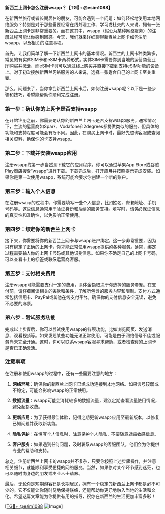 **新西兰上网卡怎么注册wsapp？【TG💪+ @esim1088】**

在新西兰旅行或者长期居住的朋友，可能会遇到一个问题：如何轻松地使用本地网络服务？特别是对于那些需要经常在线处理工作、学习或社交的人来说，拥有一张新西兰上网卡是非常重要的。而在这其中，wsapp（假设为某种网络服务）的注册过程可能让你感到困惑。今天，我们就来详细聊聊新西兰上网卡如何注册wsapp，以及相关的注意事项。

首先，让我们简单了解一下新西兰上网卡的基本情况。新西兰的上网卡种类繁多，常见的有实体SIM卡和eSIM卡两种形式。实体SIM卡需要你到当地的运营商营业厅购买并激活，而eSIM卡则可以通过线上购买并直接下载到支持eSIM功能的设备上。对于初次接触新西兰网络服务的人来说，选择一张适合自己的上网卡至关重要。

那么，问题来了，当你拿到新西兰上网卡后，如何注册wsapp呢？以下是一些步骤和技巧，希望能帮助你顺利完成注册。

### 第一步：确认你的上网卡是否支持wsapp

在开始注册之前，你需要确认你的新西兰上网卡是否支持wsapp服务。通常情况下，主流的运营商如Spark、Vodafone和2degrees都提供类似的服务，但具体的功能和支持程度可能会有所不同。因此，在购买上网卡时，最好先咨询客服或查阅相关资料，确保你的卡支持wsapp。

### 第二步：下载并安装wsapp应用

注册wsapp的第一步当然是下载它的应用程序。你可以通过苹果App Store或谷歌Play商店搜索“wsapp”进行下载。下载完成后，打开应用并按照提示完成安装。如果你是第一次使用wsapp，系统可能会要求你创建一个新的账户。

### 第三步：输入个人信息

在注册wsapp的过程中，你需要填写一些个人信息，比如姓名、邮箱地址、手机号码等。这些信息通常用于验证身份和后续的服务支持。填写时，请务必保证信息的真实性和准确性，以免影响正常使用。

### 第四步：绑定你的新西兰上网卡

接下来，你需要将你的新西兰上网卡与wsapp账户绑定。这一步非常重要，因为只有绑定了正确的上网卡，你才能正常使用wsapp提供的各种服务。通常，绑定过程需要输入你的上网卡号码或其他识别信息。如果你不确定自己的上网卡号码，可以查看卡上的标签或联系运营商客服。

### 第五步：支付相关费用

注册wsapp可能需要支付一定的费用，具体金额取决于你选择的服务套餐。在支付前，请仔细阅读相关的条款和条件，了解所包含的服务内容和限制。支付方式通常包括信用卡、PayPal或其他在线支付平台。确保你的支付信息安全无误，避免不必要的麻烦。

### 第六步：测试服务功能

完成以上步骤后，你可以尝试使用wsapp的各项功能，比如浏览网页、发送消息、观看视频等。如果发现某些功能无法正常使用，可能是由于网络信号不佳或服务尚未完全开通。这时，你可以联系wsapp客服寻求帮助，或者检查你的上网卡是否已正确激活。

### 注意事项

在注册和使用wsapp的过程中，还有一些需要注意的地方：

1. **网络环境**：确保你的新西兰上网卡已经成功连接到本地网络。如果信号较弱或不稳定，可能会影响wsapp的正常使用。
   
2. **数据流量**：wsapp可能会消耗较多的数据流量，建议定期查看流量使用情况，避免超额收费。

3. **更新应用**：为了获得最佳体验，记得定期更新wsapp应用至最新版本，以修复已知问题并获取新功能。

4. **隐私保护**：在填写个人信息时，注意保护个人隐私，不要随意透露敏感信息。

5. **客户服务**：如果遇到任何问题，及时联系wsapp的客服团队，他们会为你提供专业的帮助和支持。

总之，注册新西兰上网卡的wsapp并不复杂，只要你按照上述步骤操作，并注意相关细节，就能顺利享受便捷的网络服务。当然，如果你对某个环节感到迷茫，也可以随时向身边的朋友或专业人士请教。

最后，无论你是短期游客还是长期居民，拥有一个稳定的新西兰上网卡都是必不可少的。它不仅能让你随时随地保持联络，还能帮助你更好地融入当地的生活和文化。希望这篇文章能为你提供有用的指导，祝你在新西兰的生活更加丰富多彩！

[[TG💪+ @esim1088](https://t.me/s/esim1088) ![Image](https://i.postimg.cc/4NQfJmqS/Snipaste-2025-05-13-00-14-12.png)]